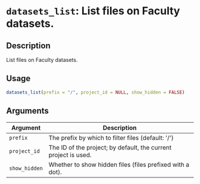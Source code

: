 # `datasets_list`: List files on Faculty datasets.

## Description

List files on Faculty datasets.

## Usage

```r
datasets_list(prefix = "/", project_id = NULL, show_hidden = FALSE)
```

## Arguments

Argument      |Description
------------- |----------------
```prefix```     |     The prefix by which to filter files (default: '/')
```project_id```     |     The ID of the project; by default, the current project is used.
```show_hidden```     |     Whether to show hidden files (files prefixed with a dot).
